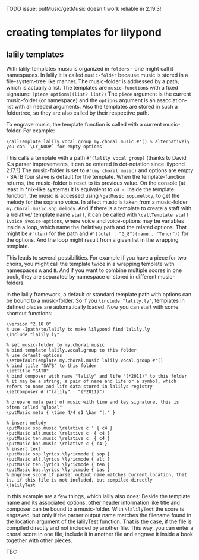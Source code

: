 TODO issue: putMusic/getMusic doesn't work reliable in 2.19.3!

creating templates for lilypond
===============================

lalily templates
----------------

With lalily-templates music is organized in `folders` - one might call it namespaces.
In lalily it is called `music-folder` because music is stored in a file-system-tree like manner.
The music-folder is addressed by a path, which is actually a list.
The templates are `music-function`s with a fixed signature: `(piece options)(list? list?)`
The `piece` argument is the current music-folder (or namespace) and the
`options` argument is an association-list with all needed arguments.
Also the templates are stored in such a foldertree,
so they are also called by their respective path.

To engrave music, the template function is called with a current music-folder.
For example:

    \callTemplate lalily.vocal.group my.choral.music #'() % alternatively you can `\LY_NOOP` for empty options

This calls a template with a path `#'(lalily vocal group)`
(thanks to David K.s parser improvements, it can be entered in dot-notation since lilypond 2.17.?)
The music-folder is set to `#'(my choral music)` and options are empty - SATB four stave is default for the template.
When the template-function returns, the music-folder is reset to its previous value.
On the console (at least in *nix-like systems) it is equivalent to `cd -`.
Inside the template function, the music is accessed using `\getMusic sop.melody`,
to get the melody for the soprano voice.
In affect music is taken from a music-folder `my.choral.music.sop.melody`.
And if there is a template to create a staff with a /relative/ template name `staff`,
it can be called with `\callTemplate staff $voice $voice-options`,
where voice and voice-options may be variables inside a loop,
which name the /relative/ path and the related options.
That might be `#'(ten)` for the path and `#'((clef . "G_8")(name . "Tenor"))` for the options.
And the loop might result from a given list in the wrapping template.

This leads to several possibilities. For example if you have a piece for two choirs,
you might call the template twice in a wrapping template with namespaces `A` and `B`.
And if you want to combine multiple scores in one book, they are separated by namespace or stored in different music-folders.

In the lalily framework, a default or standard template path with options can be bound to a music-folder.
So if you `\include "lalily.ly"`, templates in defined places are automatically loaded.
Now you can start with some shortcut functions:

```
\version "2.18.0"
% use -Ipath/to/lalily to make lilypond find lalily.ly
\include "lalily.ly"

% set music-folder to my.choral.music
% bind template lalily.vocal.group to this folder
% use default options
\setDefaultTemplate my.choral.music lalily.vocal.group #'()
% bind title "SATB" to this folder
\setTitle "SATB"
% bind composer with name "lalily" and life "(*2011)" to this folder
% it may be a string, a pair of name and life or a symbol, which refers to name and life data stored in lalilys registry
\setComposer #'("lalily" . "(*2011)")

% prepare meta part of music with time and key signature, this is often called "global"
\putMusic meta { \time 4/4 s1 \bar "|." }

% insert melody
\putMusic sop.music \relative c'' { c4 }
\putMusic alt.music \relative c' { c4 }
\putMusic ten.music \relative c' { c4 }
\putMusic bas.music \relative c { c4 }
% insert text
\putMusic sop.lyrics \lyricmode { sop }
\putMusic alt.lyrics \lyricmode { alt }
\putMusic ten.lyrics \lyricmode { ten }
\putMusic bas.lyrics \lyricmode { bas }
% engrave score if parser output name matches current location, that is, if this file is not included, but compiled directly
\lalilyTest
```

In this example are a few things, which lalily also does: Beside the template name and its associated options,
other header information like title and composer can be bound to a music-folder.
With `\lalilyTest` the score is engraved, but only if the parser output name matches the filename found in the location argument of the lalilyTest function.
That is the case, if the file is compiled directly and not included by another file.
This way, you can enter a choral score in one file, include it in another file and engrave it inside a book together with other pieces.

TBC

